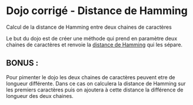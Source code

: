 # Dojo corrigé - Distance de Hamming

Calcul de la distance de Hamming entre deux chaines de caractères

Le but du dojo est de créer une méthode qui prend en paramètre deux chaines de caractères et renvoie la [distance de Hamming](https://fr.wikipedia.org/wiki/Distance_de_Hamming) qui les sépare.

BONUS :
-------

Pour pimenter le dojo les deux chaines de caractères peuvent etre de longueur différente. Dans ce cas on calculera la distance de Hamming sur les premiers caractères puis on ajoutera à cette distance la différence de longueur des deux chaines.
